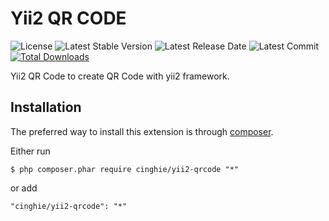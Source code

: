 Yii2 QR CODE
=============

![License](https://img.shields.io/packagist/l/cinghie/yii2-qrcode.svg)
![Latest Stable Version](https://img.shields.io/github/release/cinghie/yii2-qrcode.svg)
![Latest Release Date](https://img.shields.io/github/release-date/cinghie/yii2-qrcode.svg)
![Latest Commit](https://img.shields.io/github/last-commit/cinghie/yii2-qrcode.svg)
[![Total Downloads](https://img.shields.io/packagist/dt/cinghie/yii2-qrcode.svg)](https://packagist.org/packages/cinghie/yii2-qrcode)

Yii2 QR Code to create QR Code with yii2 framework.


Installation
-----------------

The preferred way to install this extension is through [composer](http://getcomposer.org/download/).

Either run

```
$ php composer.phar require cinghie/yii2-qrcode "*"
```

or add

```
"cinghie/yii2-qrcode": "*"
```

